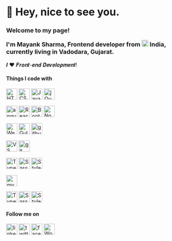 <h1>👋 Hey, nice to see you.</h1>


<h3>Welcome to my page!<br>
  
I'm Mayank Sharma, Frontend developer from <img src="https://www.flaticon.com/svg/static/icons/svg/3336/3336063.svg" width="18"/> <b>India</b>, currently living in <b>Vadodara, Gujarat</b>. </h3>

𝑰 ❤️ 𝑭𝒓𝒐𝒏𝒕-𝒆𝒏𝒅 𝑫𝒆𝒗𝒆𝒍𝒐𝒑𝒎𝒆𝒏𝒕!

<h4>Things I code with</h4>

<p>
  <img alt="HTML5" src="https://img.shields.io/badge/-HTML5-%23E44D27?style=flat-square&logo=html5&logoColor=ffffff" height="30" />
  <img alt="CSS3" src="https://img.shields.io/badge/-CSS3-%231572B6?style=flat-square&logo=css3" height="30" />
  <img alt="JavaScript" src="https://img.shields.io/badge/-JavaScript-%23F7DF1C?style=flat-square&logo=javascript&logoColor=000000&labelColor=%23F7DF1C&color=%23FFCE5A" height="30" /> 
  <img alt="jQuery" src="https://img.shields.io/badge/jquery%20-%230769AD.svg?&style=for-the-badge&logo=jquery&logoColor=white" height="30" />
</p>
  
<p>
  <img alt="angular" src="https://img.shields.io/badge/-Angular-DD0031?style=flat-square&logo=angular&logoColor=white" height="30" />
  <img alt="React" src="https://img.shields.io/badge/-React-45b8d8?style=flat-square&logo=react&logoColor=white" height="30" />
  <img alt="Bootstrap" src="https://img.shields.io/badge/bootstrap%20-%23563D7C.svg?&style=for-the-badge&logo=bootstrap&logoColor=white" height="30" />
  <img alt="Node" src="https://img.shields.io/badge/node.js%20-%2343853D.svg?&style=for-the-badge&logo=node.js&logoColor=white" height="30" />
</p>

<p>
  <img alt="Webpack" src="https://img.shields.io/badge/-Webpack-8DD6F9?style=flat-square&logo=webpack&logoColor=white" height="30" /> 
  <img alt="Gulp" src="https://img.shields.io/badge/-Gulp-DB4446?style=flat-square&logo=gulp&logoColor=white" height="30" /> 
  <img alt="github actions" src="https://img.shields.io/badge/-Github_Actions-2088FF?style=flat-square&logo=github-actions&logoColor=white" height="30" />
</p>

<p>
  <img alt="VS Code" src="https://img.shields.io/badge/-VSCode-%23007ACC?style=flat-square&logo=visual-studio-code" height="30" />
  <img alt="git" src="https://img.shields.io/badge/-Git-F05032?style=flat-square&logo=git&logoColor=white" height="30" />
</p>

<p>
  <img alt="TypeScript" src="https://img.shields.io/badge/-TypeScript-007ACC?style=flat-square&logo=typescript&logoColor=white" height="30" />
  <img alt="Sass" src="https://img.shields.io/badge/-Sass-CC6699?style=flat-square&logo=sass&logoColor=white" height="30" />
  <img alt="Styled Components" src="https://img.shields.io/badge/-Styled_Components-db7092?style=flat-square&logo=styled-components&logoColor=white" height="30" />
</p>  
<p>
	<img alt="mysql" src="https://img.shields.io/badge/mysql-%2300f.svg?&style=for-the-badge&logo=mysql&logoColor=white" height="30" />
</p>
 
<p>
  <img alt="TypeScript" src="https://img.shields.io/badge/-TypeScript-007ACC?style=flat-square&logo=typescript&logoColor=white" height="30" />
  <img alt="Sass" src="https://img.shields.io/badge/-Sass-CC6699?style=flat-square&logo=sass&logoColor=white" height="30" />
  <img alt="Styled Components" src="https://img.shields.io/badge/-Styled_Components-db7092?style=flat-square&logo=styled-components&logoColor=white" height="30" />
</p>
<h4>Follow me on</h4> 
<p>
  <a href="https://www.linkedin.com/in/mayank-sharma-46b89bb4/" target="_blank"><img alt="linkedin" src="https://img.shields.io/badge/linkedin-%230077B5.svg?&style=for-the-badge&logo=linkedin&logoColor=white" height="30" /></a>
  <a href="https://twitter.com/SharmaMayank88" target="_blank"><img alt="twitter" src="https://img.shields.io/badge/twitter-%231DA1F2.svg?&style=for-the-badge&logo=twitter&logoColor=white" height="30" /></a>
  <a href="https://www.facebook.com/Mayank-Sharma-589655841055164/" target="_blank"><img alt="facebook" src="https://img.shields.io/badge/facebook-%231877F2.svg?&style=for-the-badge&logo=facebook&logoColor=white" height="30" /></a>
  <a href="https://mayanksharma88.wordpress.com/" target="_blank"><img alt="WordPress" src="https://img.shields.io/badge/blogger-%23FF5722.svg?&style=for-the-badge&logo=blogger&logoColor=white" height="30" /></a>
</p>
